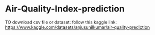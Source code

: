 # Air-Quality-Index-prediction
TO download csv file or dataset:
follow this kaggle link:
https://www.kaggle.com/datasets/anjusunilkumar/air-quality-prediction

